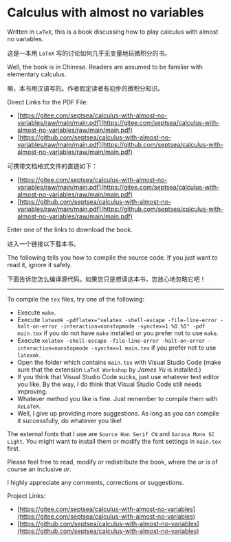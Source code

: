 # Calculus with almost no variables

Written in `LaTeX`, this is a book discussing how to play calculus with almost no variables.

这是一本用 `LaTeX` 写的讨论如何几乎无变量地玩微积分的书。

Well, the book is in Chinese. Readers are assumed to be familiar with elementary calculus.

嘛，本书用汉语写的。作者假定读者有初步的微积分知识。

Direct Links for the PDF File:

- [https://gitee.com/septsea/calculus-with-almost-no-variables/raw/main/main.pdf](https://gitee.com/septsea/calculus-with-almost-no-variables/raw/main/main.pdf)
- [https://github.com/septsea/calculus-with-almost-no-variables/raw/main/main.pdf](https://github.com/septsea/calculus-with-almost-no-variables/raw/main/main.pdf)

可携带文档格式文件的直链如下：

- [https://gitee.com/septsea/calculus-with-almost-no-variables/raw/main/main.pdf](https://gitee.com/septsea/calculus-with-almost-no-variables/raw/main/main.pdf)
- [https://github.com/septsea/calculus-with-almost-no-variables/raw/main/main.pdf](https://github.com/septsea/calculus-with-almost-no-variables/raw/main/main.pdf)

Enter one of the links to download the book.

进入一个链接以下载本书。

The following tells you how to compile the source code. If you just want to read it, ignore it safely.

下面告诉您怎么编译源代码。如果您只是想读这本书，您放心地忽略它吧！

---

To compile the `tex` files, try one of the following:

- Execute `make`.
- Execute `latexmk -pdflatex="xelatex -shell-escape -file-line-error -halt-on-error -interaction=nonstopmode -synctex=1 %O %S" -pdf main.tex` if you do not have `make` installed or you prefer not to use `make`.
- Execute `xelatex -shell-escape -file-line-error -halt-on-error -interaction=nonstopmode -synctex=1 main.tex` if you prefer not to use `latexmk`.
- Open the folder which contains `main.tex` with Visual Studio Code (make sure that the extension `LaTeX Workshop` by *James Yu* is installed.)
- If you think that Visual Studio Code sucks, just use whatever text editor you like. By the way, I do think that Visual Studio Code still needs improving.
- Whatever method you like is fine. Just remember to compile them with `XeLaTeX`.
- Well, I give up providing more suggestions. As long as you can compile it successfully, do whatever you like!

The external fonts that I use are `Source Han Serif CN` and `Sarasa Mono SC Light`. You might want to install them or modify the font settings in `main.tex` first.

Please feel free to read, modify or redistribute the book, where the *or* is of course an inclusive *or*.

I highly appreciate any comments, corrections or suggestions.

Project Links:

- [https://gitee.com/septsea/calculus-with-almost-no-variables](https://gitee.com/septsea/calculus-with-almost-no-variables)
- [https://github.com/septsea/calculus-with-almost-no-variables](https://github.com/septsea/calculus-with-almost-no-variables)
